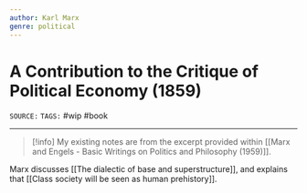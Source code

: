 ```yaml
---
author: Karl Marx
genre: political
---
```

# A Contribution to the Critique of Political Economy (1859)
`SOURCE:` 
`TAGS:` #wip #book 

---
> [!info]
> My existing notes are from the excerpt provided within [[Marx and Engels - Basic Writings on Politics and Philosophy (1959)]].

Marx discusses [[The dialectic of base and superstructure]], and explains that [[Class society will be seen as human prehistory]]. 